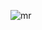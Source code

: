 
![mr](https://user-images.githubusercontent.com/77451420/194840524-cc60f4e9-c45f-46a7-a652-9b2fb1b58f1e.PNG)

